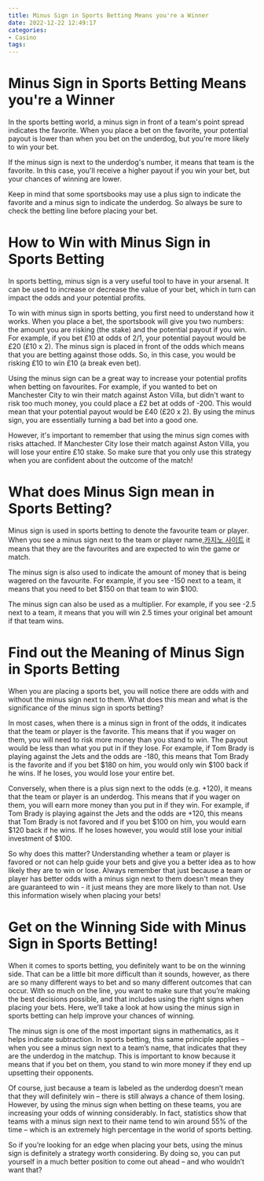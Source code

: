 ```yaml
---
title: Minus Sign in Sports Betting Means you're a Winner
date: 2022-12-22 12:49:17
categories:
- Casino
tags:
---
```



#  Minus Sign in Sports Betting Means you're a Winner

In the sports betting world, a minus sign in front of a team's point spread indicates the favorite. When you place a bet on the favorite, your potential payout is lower than when you bet on the underdog, but you're more likely to win your bet.

If the minus sign is next to the underdog's number, it means that team is the favorite. In this case, you'll receive a higher payout if you win your bet, but your chances of winning are lower.

Keep in mind that some sportsbooks may use a plus sign to indicate the favorite and a minus sign to indicate the underdog. So always be sure to check the betting line before placing your bet.

#  How to Win with Minus Sign in Sports Betting

In sports betting, minus sign is a very useful tool to have in your arsenal. It can be used to increase or decrease the value of your bet, which in turn can impact the odds and your potential profits.

To win with minus sign in sports betting, you first need to understand how it works. When you place a bet, the sportsbook will give you two numbers: the amount you are risking (the stake) and the potential payout if you win. For example, if you bet £10 at odds of 2/1, your potential payout would be £20 (£10 x 2). The minus sign is placed in front of the odds which means that you are betting against those odds. So, in this case, you would be risking £10 to win £10 (a break even bet).

Using the minus sign can be a great way to increase your potential profits when betting on favourites. For example, if you wanted to bet on Manchester City to win their match against Aston Villa, but didn't want to risk too much money, you could place a £2 bet at odds of -200. This would mean that your potential payout would be £40 (£20 x 2). By using the minus sign, you are essentially turning a bad bet into a good one.

However, it's important to remember that using the minus sign comes with risks attached. If Manchester City lose their match against Aston Villa, you will lose your entire £10 stake. So make sure that you only use this strategy when you are confident about the outcome of the match!

#  What does Minus Sign mean in Sports Betting?

Minus sign is used in sports betting to denote the favourite team or player. When you see a minus sign next to the team or player name,[카지노 사이트](https://choegocasino.com/) it means that they are the favourites and are expected to win the game or match.

The minus sign is also used to indicate the amount of money that is being wagered on the favourite. For example, if you see -150 next to a team, it means that you need to bet $150 on that team to win $100.

The minus sign can also be used as a multiplier. For example, if you see -2.5 next to a team, it means that you will win 2.5 times your original bet amount if that team wins.

#  Find out the Meaning of Minus Sign in Sports Betting

When you are placing a sports bet, you will notice there are odds with and without the minus sign next to them. What does this mean and what is the significance of the minus sign in sports betting?

In most cases, when there is a minus sign in front of the odds, it indicates that the team or player is the favorite. This means that if you wager on them, you will need to risk more money than you stand to win. The payout would be less than what you put in if they lose. For example, if Tom Brady is playing against the Jets and the odds are -180, this means that Tom Brady is the favorite and if you bet $180 on him, you would only win $100 back if he wins. If he loses, you would lose your entire bet.

Conversely, when there is a plus sign next to the odds (e.g. +120), it means that the team or player is an underdog. This means that if you wager on them, you will earn more money than you put in if they win. For example, if Tom Brady is playing against the Jets and the odds are +120, this means that Tom Brady is not favored and if you bet $100 on him, you would earn $120 back if he wins. If he loses however, you would still lose your initial investment of $100.

So why does this matter? Understanding whether a team or player is favored or not can help guide your bets and give you a better idea as to how likely they are to win or lose. Always remember that just because a team or player has better odds with a minus sign next to them doesn't mean they are guaranteed to win - it just means they are more likely to than not. Use this information wisely when placing your bets!

#  Get on the Winning Side with Minus Sign in Sports Betting!

When it comes to sports betting, you definitely want to be on the winning side. That can be a little bit more difficult than it sounds, however, as there are so many different ways to bet and so many different outcomes that can occur. With so much on the line, you want to make sure that you’re making the best decisions possible, and that includes using the right signs when placing your bets. Here, we’ll take a look at how using the minus sign in sports betting can help improve your chances of winning.

The minus sign is one of the most important signs in mathematics, as it helps indicate subtraction. In sports betting, this same principle applies – when you see a minus sign next to a team’s name, that indicates that they are the underdog in the matchup. This is important to know because it means that if you bet on them, you stand to win more money if they end up upsetting their opponents.

Of course, just because a team is labeled as the underdog doesn’t mean that they will definitely win – there is still always a chance of them losing. However, by using the minus sign when betting on these teams, you are increasing your odds of winning considerably. In fact, statistics show that teams with a minus sign next to their name tend to win around 55% of the time – which is an extremely high percentage in the world of sports betting.

So if you’re looking for an edge when placing your bets, using the minus sign is definitely a strategy worth considering. By doing so, you can put yourself in a much better position to come out ahead – and who wouldn’t want that?